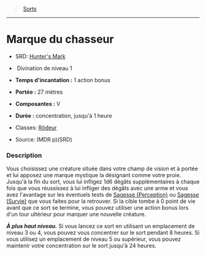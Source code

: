 ﻿---
!SpellItem
Family: SpellHD
Level: 1
Type: Divination
CastingTime: 1 action bonus
Range: 27 mètres
Components: V
Duration: concentration, jusqu'à 1 heure
Classes: '[Rôdeur](hd_ranger.md)'
Id: spells_hd.md#marque-du-chasseur
ParentLink: spells_hd.md#sorts
Name: Marque du chasseur
ParentName: Sorts
NameLevel: 1
AltName: "[Hunter's Mark](srd_spells_hunters_mark.md)"
Source: (MDR p)(SRD)
Attributes: {}
AttributesDictionary: >+
  {}

---
> [Sorts](hd_spells.md)

---

# Marque du chasseur

- SRD: [Hunter's Mark](srd_spells_hunters_mark.md)

-  Divination de niveau 1

- **Temps d'incantation :** 1 action bonus

- **Portée :** 27 mètres

- **Composantes :** V

- **Durée :** concentration, jusqu'à 1 heure

- Classes: [Rôdeur](hd_ranger.md)

- Source: (MDR p)(SRD)

### Description

Vous choisissez une créature située dans votre champ de vision et à portée et lui apposez une marque mystique la désignant comme votre proie. Jusqu'à la fin du sort, vous lui infligez 1d6 dégâts supplémentaires à chaque fois que vous réussissez à lui infliger des dégâts avec une arme et vous avez l'avantage sur les éventuels tests de [Sagesse (Perception)](hd_abilities_wisdom_perception.md) ou [Sagesse (Survie)](hd_abilities_wisdom_survie.md) que vous faites pour la retrouver. Si la cible tombe à 0 point de vie avant que ce sort se termine, vous pouvez utiliser une action bonus lors d'un tour ultérieur pour marquer une nouvelle créature.

**_À plus haut niveau._** Si vous lancez ce sort en utilisant un emplacement de niveau 3 ou 4, vous pouvez vous concentrer sur le sort pendant 8 heures. Si vous utilisez un emplacement de niveau 5 ou supérieur, vous pouvez maintenir votre concentration sur le sort jusqu'à 24 heures.


